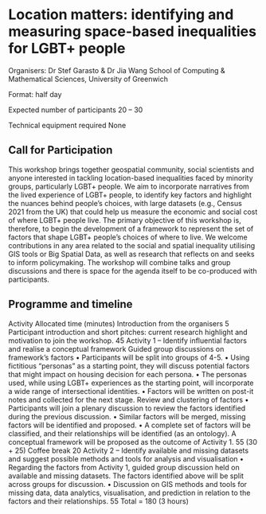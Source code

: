 # Location matters: identifying and measuring space-based inequalities for LGBT+ people 


Organisers: Dr Stef Garasto & Dr Jia Wang 
School of Computing & Mathematical Sciences, University of Greenwich

Format: half day

Expected number of participants 
20 – 30

Technical equipment required 
None

## Call for Participation
This workshop brings together geospatial community, social scientists and anyone interested in tackling location-based inequalities faced by minority groups, particularly LGBT+ people. We aim to incorporate narratives from the lived experience of LGBT+ people, to identify key factors and highlight the nuances behind people’s choices, with large datasets (e.g., Census 2021 from the UK) that could help us measure the economic and social cost of where LGBT+ people live. The primary objective of this workshop is, therefore, to begin the development of a framework to represent the set of factors that shape LGBT+ people’s choices of where to live. We welcome contributions in any area related to the social and spatial inequality utilising GIS tools or Big Spatial Data, as well as research that reflects on and seeks to inform policymaking. The workshop will combine talks and group discussions and there is space for the agenda itself to be co-produced with participants.


## Programme and timeline
Activity	Allocated time (minutes)
Introduction from the organisers	5
Participant introduction and short pitches: current research highlight and motivation to join the workshop.	45
Activity 1 – Identify influential factors and realise a conceptual framework
Guided group discussions on framework’s factors
•	Participants will be split into groups of 4-5. 
•	Using fictitious “personas” as a starting point, they will discuss potential factors that might impact on housing decision for each persona.
•	The personas used, while using LGBT+ experiences as the starting point, will incorporate a wide range of intersectional identities.
•	Factors will be written on post-it notes and collected for the next stage.
Review and clustering of factors
•	Participants will join a plenary discussion to review the factors identified during the previous discussion.
•	Similar factors will be merged, missing factors will be identified and proposed. 
•	A complete set of factors will be classified, and their relationships will be identified (as an ontology). A conceptual framework will be proposed as the outcome of Activity 1.	55 (30 + 25)
Coffee break	20
Activity 2 – Identify available and missing datasets and suggest possible methods and tools for analysis and visualisation
•	Regarding the factors from Activity 1, guided group discussion held on available and missing datasets. The factors identified above will be split across groups for discussion. 
•	Discussion on GIS methods and tools for missing data, data analytics, visualisation, and prediction in relation to the factors and their relationships.	55
	Total = 180 (3 hours)





